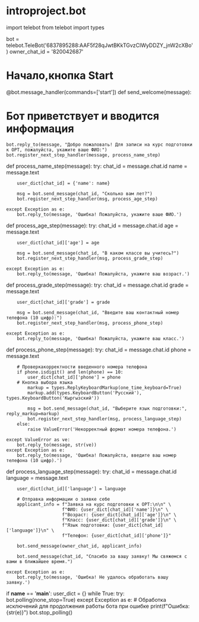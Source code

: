 # introproject.bot
import telebot
from telebot import types

bot = telebot.TeleBot('6837895288:AAF5f28qJwtBKkTGvzCIWyDDZY_jnW2cXBo')
owner_chat_id = '820042687'
# Начало,кнопка Start
@bot.message_handler(commands=['start'])
def send_welcome(message):
# Бот приветствует и вводится информация
    bot.reply_to(message, "Добро пожаловать! Для записи на курс подготовки к ОРТ, пожалуйста, укажите ваше ФИО:")
    bot.register_next_step_handler(message, process_name_step)

def process_name_step(message):
    try:
        chat_id = message.chat.id
        name = message.text

        user_dict[chat_id] = {'name': name}
 
        msg = bot.send_message(chat_id, "Сколько вам лет?")
        bot.register_next_step_handler(msg, process_age_step)

    except Exception as e:
        bot.reply_to(message, 'Ошибка! Пожалуйста, укажите ваше ФИО.')

def process_age_step(message):
    try:
        chat_id = message.chat.id
        age = message.text

        user_dict[chat_id]['age'] = age

        msg = bot.send_message(chat_id, "В каком классе вы учитесь?")
        bot.register_next_step_handler(msg, process_grade_step)

    except Exception as e:
        bot.reply_to(message, 'Ошибка! Пожалуйста, укажите ваш возраст.')

def process_grade_step(message):
    try:
        chat_id = message.chat.id
        grade = message.text

        user_dict[chat_id]['grade'] = grade

        msg = bot.send_message(chat_id, "Введите ваш контактный номер телефона (10 цифр):")
        bot.register_next_step_handler(msg, process_phone_step)

    except Exception as e:
        bot.reply_to(message, 'Ошибка! Пожалуйста, укажите ваш класс.')

def process_phone_step(message):
    try:
        chat_id = message.chat.id
        phone = message.text

        # Проверкакорректности введенного номера телефона
        if phone.isdigit() and len(phone) == 10:
            user_dict[chat_id]['phone'] = phone
        # Кнопка выбора языка
            markup = types.ReplyKeyboardMarkup(one_time_keyboard=True)
            markup.add(types.KeyboardButton('Русский'), types.KeyboardButton('Кыргызский'))

            msg = bot.send_message(chat_id, "Выберите язык подготовки:", reply_markup=markup)
            bot.register_next_step_handler(msg, process_language_step)
        else:
            raise ValueError('Некорректный формат номера телефона.')

    except ValueError as ve:
        bot.reply_to(message, str(ve))
    except Exception as e:
        bot.reply_to(message, 'Ошибка! Пожалуйста, введите ваш номер телефона (10 цифр).')

def process_language_step(message):
    try:
        chat_id = message.chat.id
        language = message.text

        user_dict[chat_id]['language'] = language

        # Отправка информации о заявке себе 
        applicant_info = f"Заявка на курс подготовки к ОРТ:\n\n" \
                         f"ФИО: {user_dict[chat_id]['name']}\n" \
                         f"Возраст: {user_dict[chat_id]['age']}\n" \
                         f"Класс: {user_dict[chat_id]['grade']}\n" \
                         f"Язык подготовки: {user_dict[chat_id]['language']}\n" \
                         f"Телефон: {user_dict[chat_id]['phone']}"

        bot.send_message(owner_chat_id, applicant_info)

        bot.send_message(chat_id, "Спасибо за вашу заявку! Мы свяжемся с вами в ближайшее время.")

    except Exception as e:
        bot.reply_to(message, 'Ошибка! Не удалось обработать вашу заявку.')

if __name__ == '__main__':
    user_dict = {}
    while True:
        try:
            bot.polling(none_stop=True)
        except Exception as e:
            # Обработка исключений для продолжения работы бота при ошибке
            print(f"Ошибка: {str(e)}")
            bot.stop_polling()
